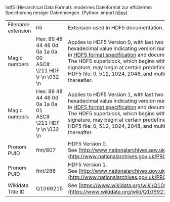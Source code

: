 hdf5 (Hierarchical Data Format): modernes Dateiformat zur effizienten Speicherung riesiger Datenmengen. (Python: import [h5py](https://docs.h5py.org/en/stable/))

|   |   |   |
|---|---|---|
|Filename extension|h5|Extension used in HDF5 documentation.|
|Magic numbers|Hex: 89 48 44 46 0d 0a 1a 0a 00  <br>ASCII: \211 HDF \r \n \032 \n|Applies to HDF5 Version 0, with last two digits in hexadecimal value indicating version number. As described in [HDF5 format specification](https://portal.hdfgroup.org/display/HDF5/File+Format+Specification) and documented in [PRONOM](http://www.nationalarchives.gov.uk/PRONOM/fmt/807). The HDF5 superblock, which begins with the 8-byte format signature, may begin at certain predefined offsets within the HDF5 file: 0, 512, 1024, 2048, and multiples of two thereafter.|
|Magic numbers|Hex: 89 48 44 46 0d 0a 1a 0a 01  <br>ASCII: \211 HDF \r \n \032 \n|Applies to HDF5 Version 1, with last two digits in hexadecimal value indicating version number. As described in [HDF5 format specification](https://portal.hdfgroup.org/display/HDF5/File+Format+Specification) and documented in [PRONOM](http://www.nationalarchives.gov.uk/PRONOM/fmt/286). The HDF5 superblock, which begins with the 8-byte format signature, may begin at certain predefined offsets within the HDF5 file: 0, 512, 1024, 2048, and multiples of two thereafter.|
|Pronom PUID|fmt/807|HDF5 Version 0. See [http://www.nationalarchives.gov.uk/PRONOM/fmt/807](http://www.nationalarchives.gov.uk/PRONOM/fmt/807)|
|Pronom PUID|fmt/286|HDF5 Version 1. See [http://www.nationalarchives.gov.uk/PRONOM/fmt/286](http://www.nationalarchives.gov.uk/PRONOM/fmt/286)|
|Wikidata Title ID|Q1069215|See [https://www.wikidata.org/wiki/Q1069215](https://www.wikidata.org/wiki/Q1069215).|
